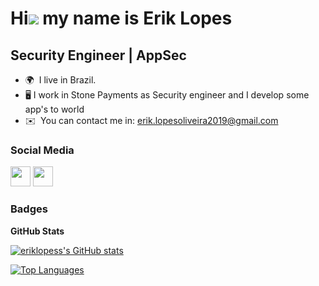 Hi![](https://user-images.githubusercontent.com/18350557/176309783-0785949b-9127-417c-8b55-ab5a4333674e.gif) my name is Erik Lopes
==================================================================================================================================

Security Engineer | AppSec
-----------------------

* 🌍  I live in Brazil.
* 🖥️  I work in Stone Payments as Security engineer and I develop some app's to world 
* ✉️  You can contact me in: [erik.lopesoliveira2019@gmail.com](mailto:erik.lopesoliveira2019@gmail.com)

### Social Media

<p align="left"> <a href="https://www.github.com/eriklopess" target="_blank" rel="noreferrer"><img src="https://raw.githubusercontent.com/danielcranney/readme-generator/main/public/icons/socials/github.svg" width="32" height="32" /></a> <a href="https://www.linkedin.com/in/eriklopesdeoliveira" target="_blank" rel="noreferrer"><img src="https://raw.githubusercontent.com/danielcranney/readme-generator/main/public/icons/socials/linkedin.svg" width="32" height="32" /></a></p>

### Badges

<b>GitHub Stats</b>

<a href="http://www.github.com/eriklopess"><img src="https://github-readme-stats.vercel.app/api?username=eriklopess&show_icons=true&hide=&count_private=true&title_color=a855f7&text_color=64748b&icon_color=a855f7&bg_color=1c1917&hide_border=true&show_icons=true" alt="eriklopess's GitHub stats" /></a>

<a href="https://github.com/eriklopess" align="left"><img src="https://github-readme-stats.vercel.app/api/top-langs/?username=eriklopess&langs_count=10&title_color=a855f7&text_color=64748b&icon_color=a855f7&bg_color=1c1917&hide_border=true&locale=en&custom_title=Top%20%Languages" alt="Top Languages" /></a>
